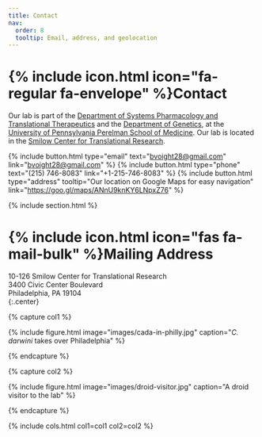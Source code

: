 ```yaml
---
title: Contact
nav:
  order: 8
  tooltip: Email, address, and geolocation
---
```


# {% include icon.html icon="fa-regular fa-envelope" %}Contact

Our lab is part of the [Department of Systems Pharmacology and Translational Therapeutics](https://www.med.upenn.edu/syspharmatt/) and the [Department of Genetics](https://genetics.med.upenn.edu/), at the [University of Pennsylvania Perelman School of Medicine](https://www.med.upenn.edu/).
Our lab is located in the [Smilow Center for Translational Research](https://www.facilities.upenn.edu/maps/locations/smilow-center-translational-research).

{%
  include button.html
  type="email"
  text="bvoight28@gmail.com"
  link="bvoight28@gmail.com"
%}
{%
  include button.html
  type="phone"
  text="(215) 746-8083"
  link="+1-215-746-8083"
%}
{%
  include button.html
  type="address"
  tooltip="Our location on Google Maps for easy navigation"
  link="https://goo.gl/maps/ANnU9knKY6LNpxZ76"
%}

{% include section.html %}

# {% include icon.html icon="fas fa-mail-bulk" %}Mailing Address

10-126 Smilow Center for Translational Research  
3400 Civic Center Boulevard  
Philadelphia, PA 19104  
{:.center}

{% capture col1 %}

{%
  include figure.html
  image="images/cada-in-philly.jpg"
  caption="<i>C. darwini</i> takes over Philadelphia"
%}

{% endcapture %}

{% capture col2 %}

{%
  include figure.html
  image="images/droid-visitor.jpg"
  caption="A droid visitor to the lab"
%}

{% endcapture %}

{% include cols.html col1=col1 col2=col2 %}
